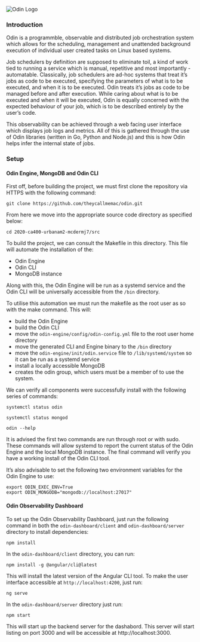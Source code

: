![Odin Logo](https://i.imgur.com/eMRhrRb.png)

### Introduction

Odin is a programmble, observable and distributed job orchestration system  which allows for the scheduling, management and unattended background execution of individual user created tasks on Linux based systems.

Job schedulers by definition are supposed to eliminate toil, a kind of work tied to running a service which is manual, repetitive and most importantly - automatable. Classically, job schedulers are ad-hoc systems that treat it’s jobs as code to be executed, specifying the parameters of what is to be executed, and when it is to be executed. Odin treats it’s jobs as code to be managed before and after execution. While caring about what is to be executed and when it will be executed, Odin is equally concerned with the expected behaviour of your job, which is to be described entirely by the user’s code. 

This observability can be achieved through a web facing user interface which displays job logs and metrics. All of this is gathered through the use of Odin libraries (written in Go, Python and Node.js) and this is how Odin helps infer the internal state of jobs.


### Setup

#### Odin Engine, MongoDB and Odin CLI

First off, before building the project, we must first clone the repository via HTTPS with the following command:

```
git clone https://github.com/theycallmemac/odin.git 
```

From here we move into the appropriate source code directory as specified below:
```
cd 2020-ca400-urbanam2-mcdermj7/src
```

To build the project, we can consult the Makefile in this directory. This file will automate the installation of the:
- Odin Engine
- Odin CLI
- MongoDB instance

Along with this, the Odin Engine will be run as a systemd service and the Odin CLI will be universally accessible from the `/bin` directory.

To utilise this automation we must run the makefile as the root user as so with the make command. This will:
- build the Odin Engine
- build the Odin CLI
- move the `odin-engine/config/odin-config.yml` file to the root user home directory
- move the generated CLI and Engine binary to the `/bin` directory
- move the `odin-engine/init/odin.service` file to `/lib/systemd/system` so it can be run as a systemd service
- install a locally accessible MongoDB
- creates the odin group, which users must be a member of to use the system.

We can verify all components were successfully install with the following series of commands:
```
systemctl status odin

systemctl status mongod

odin --help
```

It is advised the first two commands are run through root or with sudo. These commands will allow systemd to report the current status of the Odin Engine and the local MongoDB instance. The final command will verify you have a working install of the Odin CLI tool.

It’s also advisable to set the following two environment variables for the Odin Engine to use:

```
export ODIN_EXEC_ENV=True
export ODIN_MONGODB="mongodb://localhost:27017"
```

#### Odin Observability Dashboard

To set up the Odin Observability Dashboard, just run the following command in both the `odin-dashboard/client` and `odin-dashboard/server` directory to install dependencies:

```
npm install
```

In the `odin-dashboard/client` directory, you can run: 

`npm install -g @angular/cli@latest`

This will install the latest version of the Angular CLI tool. To make the user interface accessible at `http://localhost:4200`, just run:

```
ng serve
```

In the `odin-dashboard/server` directory just run:

```
npm start
```

This will start up the backend server for the dashabord. This server will start listing on port 3000 and will be accessible at http://localhost:3000. 

